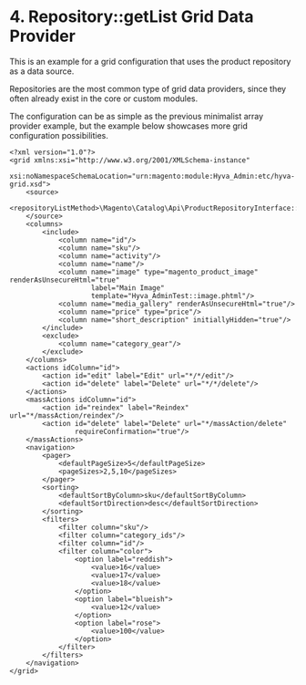 # 4. Repository::getList Grid Data Provider

This is an example for a grid configuration that uses the product repository as a data source.

Repositories are the most common type of grid data providers, since they often already exist in the core or custom modules.

The configuration can be as simple as the previous minimalist array provider example, but the example below showcases more grid configuration possibilities.


```markup
<?xml version="1.0"?>
<grid xmlns:xsi="http://www.w3.org/2001/XMLSchema-instance"
      xsi:noNamespaceSchemaLocation="urn:magento:module:Hyva_Admin:etc/hyva-grid.xsd">
    <source>
        <repositoryListMethod>\Magento\Catalog\Api\ProductRepositoryInterface::getList</repositoryListMethod>
    </source>
    <columns>
        <include>
            <column name="id"/>
            <column name="sku"/>
            <column name="activity"/>
            <column name="name"/>
            <column name="image" type="magento_product_image" renderAsUnsecureHtml="true"
                    label="Main Image"
                    template="Hyva_AdminTest::image.phtml"/>
            <column name="media_gallery" renderAsUnsecureHtml="true"/>
            <column name="price" type="price"/>
            <column name="short_description" initiallyHidden="true"/>
        </include>
        <exclude>
            <column name="category_gear"/>
        </exclude>
    </columns>
    <actions idColumn="id">
        <action id="edit" label="Edit" url="*/*/edit"/>
        <action id="delete" label="Delete" url="*/*/delete"/>
    </actions>
    <massActions idColumn="id">
        <action id="reindex" label="Reindex" url="*/massAction/reindex"/>
        <action id="delete" label="Delete" url="*/massAction/delete"
                requireConfirmation="true"/>
    </massActions>
    <navigation>
        <pager>
            <defaultPageSize>5</defaultPageSize>
            <pageSizes>2,5,10</pageSizes>
        </pager>
        <sorting>
            <defaultSortByColumn>sku</defaultSortByColumn>
            <defaultSortDirection>desc</defaultSortDirection>
        </sorting>
        <filters>
            <filter column="sku"/>
            <filter column="category_ids"/>
            <filter column="id"/>
            <filter column="color">
                <option label="reddish">
                    <value>16</value>
                    <value>17</value>
                    <value>18</value>
                </option>
                <option label="blueish">
                    <value>12</value>
                </option>
                <option label="rose">
                    <value>100</value>
                </option>
            </filter>
        </filters>
    </navigation>
</grid>
```


